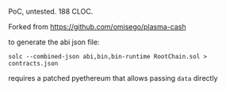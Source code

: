 PoC, untested. 188 CLOC.

Forked from https://github.com/omisego/plasma-cash

to generate the abi json file:

```
solc --combined-json abi,bin,bin-runtime RootChain.sol > contracts.json
```

requires a patched pyethereum that allows passing `data` directly

